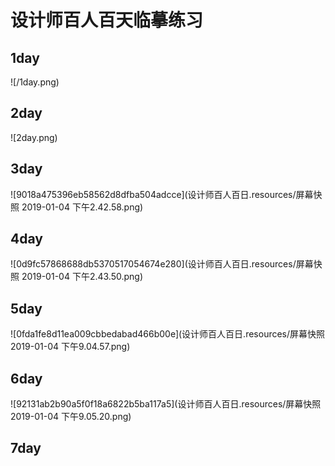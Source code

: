 # 设计师百人百天临摹练习
## 1day
![/1day.png)
## 2day
![2day.png)
## 3day
![9018a475396eb58562d8dfba504adcce](设计师百人百日.resources/屏幕快照 2019-01-04 下午2.42.58.png)
## 4day
![0d9fc57868688db5370517054674e280](设计师百人百日.resources/屏幕快照 2019-01-04 下午2.43.50.png)
## 5day
![0fda1fe8d11ea009cbbedabad466b00e](设计师百人百日.resources/屏幕快照 2019-01-04 下午9.04.57.png)
## 6day
![92131ab2b90a5f0f18a6822b5ba117a5](设计师百人百日.resources/屏幕快照 2019-01-04 下午9.05.20.png)
## 7day
